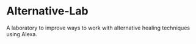 # Alternative-Lab
A laboratory to improve ways to work with alternative healing techniques using Alexa.

